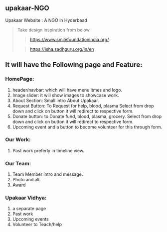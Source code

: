 ## upakaar-NGO
 Upakaar Website : A NGO in Hyderbaad


> Take design inspiration from below 
> 
>>https://www.smilefoundationindia.org/
>
>>https://isha.sadhguru.org/in/en


## It will have the Following page and Feature:

### HomePage:
1. header/navbar: which will have menu itmes and logo.
2. Image slider: it will show images to showcase work.
3. About Section: Small intro About Upakaar.
4. Request Button: To Request for help, blood, plasma Select from drop down and click on button it will redirect to respective form.
5. Donate button: to Donate fund, blood, plasma, grocery. Select from drop down and click on button it will redirect to respective form.
6. Upcoming event and a button to become volunteer for this through form.


### Our Work:
 1. Past work preferly in timeline view.

### Our Team:
1. Team Member intro and message.
2. Photo and all.
3. Award

### Upakaar Vidhya:
1. a separate page 
2. Past work
3. Upcoming events 
4. Volunteer to Teach/help


